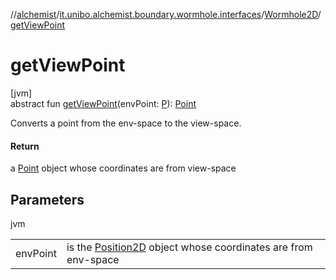 //[alchemist](../../../index.md)/[it.unibo.alchemist.boundary.wormhole.interfaces](../index.md)/[Wormhole2D](index.md)/[getViewPoint](get-view-point.md)

# getViewPoint

[jvm]\
abstract fun [getViewPoint](get-view-point.md)(envPoint: [P](../../it.unibo.alchemist.boundary.wormhole.implementation/-abstract-wormhole2-d/index.md)): [Point](https://docs.oracle.com/javase/8/docs/api/java/awt/Point.html)

Converts a point from the env-space to the view-space.

#### Return

a [Point](https://docs.oracle.com/javase/8/docs/api/java/awt/Point.html) object whose coordinates are from view-space

## Parameters

jvm

| | |
|---|---|
| envPoint | is the [Position2D](../../it.unibo.alchemist.model.interfaces/-position2-d/index.md) object whose coordinates are from env-space |

